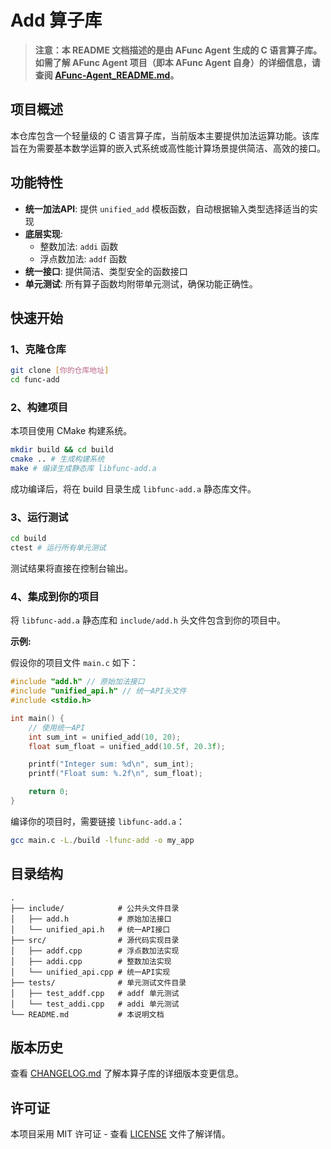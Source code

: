 # Add 算子库

> **注意：本 README 文档描述的是由 AFunc Agent 生成的 C 语言算子库。如需了解 AFunc Agent 项目（即本 AFunc Agent 自身）的详细信息，请查阅 [AFunc-Agent_README.md](AGENT_README.md)。**


## 项目概述

本仓库包含一个轻量级的 C 语言算子库，当前版本主要提供加法运算功能。该库旨在为需要基本数学运算的嵌入式系统或高性能计算场景提供简洁、高效的接口。

## 功能特性

- **统一加法API**: 提供 `unified_add` 模板函数，自动根据输入类型选择适当的实现
- **底层实现**:
  - 整数加法: `addi` 函数
  - 浮点数加法: `addf` 函数
- **统一接口**: 提供简洁、类型安全的函数接口
- **单元测试**: 所有算子函数均附带单元测试，确保功能正确性。

## 快速开始

### 1、克隆仓库

```bash
git clone [你的仓库地址]
cd func-add
```

### 2、构建项目

本项目使用 CMake 构建系统。

```bash
mkdir build && cd build
cmake .. # 生成构建系统
make # 编译生成静态库 libfunc-add.a
```

成功编译后，将在 build 目录生成 `libfunc-add.a` 静态库文件。

### 3、运行测试

```bash
cd build
ctest # 运行所有单元测试
```

测试结果将直接在控制台输出。

### 4、集成到你的项目

将 `libfunc-add.a` 静态库和 `include/add.h` 头文件包含到你的项目中。

**示例:**

假设你的项目文件 `main.c` 如下：

```c
#include "add.h" // 原始加法接口
#include "unified_api.h" // 统一API头文件
#include <stdio.h>

int main() {
    // 使用统一API
    int sum_int = unified_add(10, 20);
    float sum_float = unified_add(10.5f, 20.3f);

    printf("Integer sum: %d\n", sum_int);
    printf("Float sum: %.2f\n", sum_float);

    return 0;
}
```

编译你的项目时，需要链接 `libfunc-add.a`：

```bash
gcc main.c -L./build -lfunc-add -o my_app
```

## 目录结构

```
.
├── include/            # 公共头文件目录
│   ├── add.h           # 原始加法接口
│   └── unified_api.h   # 统一API接口
├── src/                # 源代码实现目录
│   ├── addf.cpp        # 浮点数加法实现
│   ├── addi.cpp        # 整数加法实现
│   └── unified_api.cpp # 统一API实现
├── tests/              # 单元测试文件目录
│   ├── test_addf.cpp   # addf 单元测试
│   └── test_addi.cpp   # addi 单元测试
└── README.md           # 本说明文档
```

## 版本历史

查看 [CHANGELOG.md](CHANGELOG.md) 了解本算子库的详细版本变更信息。

## 许可证

本项目采用 MIT 许可证 - 查看 [LICENSE](LICENSE) 文件了解详情。

